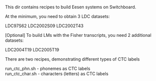 
This dir contains recipes to build Eesen systems on Switchboard.

At the minimum, you need to obtain 3 LDC datasets:

LDC97S62  LDC2002S09   LDC2002T43

[Optional] To build LMs with the Fisher transcripts, you need 2 additional datasets:

LDC2004T19   LDC2005T19

There are two recipes, demonstrating different types of CTC labels

run_ctc_phn.sh   - phonemes as CTC labels   
run_ctc_char.sh  - characters (letters) as CTC labels

